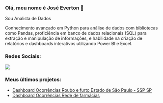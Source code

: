 ### Olá, meu nome é José Everton 👋

Sou Analista de Dados

Conhecimento avançado em Python para análise de dados com bibliotecas como Pandas, proficiência em banco de dados relacionais (SQL) para extração e manipulação de informações, e habilidade na criação de relatórios e dashboards interativos utilizando Power BI e Excel.
 

### Redes Sociais: 
<a href="https://www.linkedin.com/in/joseeverton">
<img src="https://img.shields.io/badge/LinkedIn-0077B5?style=for-the-badge&logo=linkedin&logoColor=white" />
<a/>


### Meus últimos projetos: 

- [Dashboard Ocorrências Roubo e furto Estado de São Paulo - SSP SP](https://github.com/EvertonJunior/dashboard-Ocorrencias-SSPSP)
- [Dashboard Ocorrências Rede de farmácias](https://github.com/EvertonJunior/dashboard-Ocorrencias-farma)
